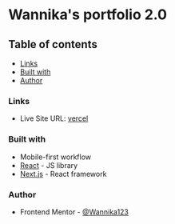 # Wannika's portfolio 2.0

## Table of contents

- [Links](#links)
- [Built with](#built-with)
- [Author](#author)

### Links

- Live Site URL: [vercel]()

### Built with

- Mobile-first workflow
- [React](https://reactjs.org/) - JS library
- [Next.js](https://nextjs.org/) - React framework

### Author

- Frontend Mentor - [@Wannika123](https://www.frontendmentor.io/profile/Wannika123)
